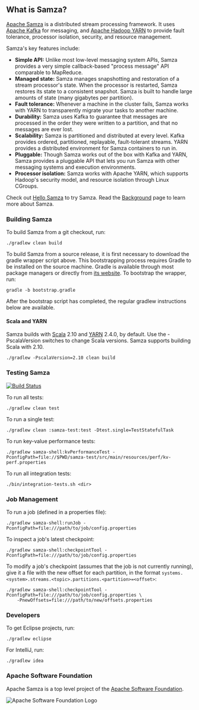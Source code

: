 ## What is Samza?

[Apache Samza](http://samza.apache.org/) is a distributed stream processing framework. It uses [Apache Kafka](http://kafka.apache.org) for messaging, and [Apache Hadoop YARN](http://hadoop.apache.org/docs/current/hadoop-yarn/hadoop-yarn-site/YARN.html) to provide fault tolerance, processor isolation, security, and resource management.

Samza's key features include:

* **Simple API:** Unlike most low-level messaging system APIs, Samza provides a very simple callback-based "process message" API comparable to MapReduce.
* **Managed state:** Samza manages snapshotting and restoration of a stream processor's state. When the processor is restarted, Samza restores its state to a consistent snapshot. Samza is built to handle large amounts of state (many gigabytes per partition).
* **Fault tolerance:** Whenever a machine in the cluster fails, Samza works with YARN to transparently migrate your tasks to another machine.
* **Durability:** Samza uses Kafka to guarantee that messages are processed in the order they were written to a partition, and that no messages are ever lost.
* **Scalability:** Samza is partitioned and distributed at every level. Kafka provides ordered, partitioned, replayable, fault-tolerant streams. YARN provides a distributed environment for Samza containers to run in.
* **Pluggable:** Though Samza works out of the box with Kafka and YARN, Samza provides a pluggable API that lets you run Samza with other messaging systems and execution environments.
* **Processor isolation:** Samza works with Apache YARN, which supports Hadoop's security model, and resource isolation through Linux CGroups.

Check out [Hello Samza](https://samza.apache.org/startup/hello-samza/0.8/) to try Samza. Read the [Background](https://samza.apache.org/learn/documentation/0.8/introduction/background.html) page to learn more about Samza.

### Building Samza

To build Samza from a git checkout, run:

    ./gradlew clean build

To build Samza from a source release, it is first necessary to download the gradle wrapper script above. This bootstrapping process requires Gradle to be installed on the source machine.  Gradle is available through most package managers or directly from [its website](http://www.gradle.org/).  To bootstrap the wrapper, run:

    gradle -b bootstrap.gradle

After the bootstrap script has completed, the regular gradlew instructions below are available.

#### Scala and YARN

Samza builds with [Scala](http://www.scala-lang.org/) 2.10 and [YARN](http://hadoop.apache.org/docs/current/hadoop-yarn/hadoop-yarn-site/YARN.html) 2.4.0, by default. Use the -PscalaVersion switches to change Scala versions. Samza supports building Scala with 2.10.

    ./gradlew -PscalaVersion=2.10 clean build

### Testing Samza

[![Build Status](https://travis-ci.org/apache/samza.svg?branch=master)](https://travis-ci.org/apache/samza)

To run all tests:

    ./gradlew clean test

To run a single test:

    ./gradlew clean :samza-test:test -Dtest.single=TestStatefulTask

To run key-value performance tests:

    ./gradlew samza-shell:kvPerformanceTest -PconfigPath=file://$PWD/samza-test/src/main/resources/perf/kv-perf.properties

To run all integration tests:

    ./bin/integration-tests.sh <dir>

### Job Management

To run a job (defined in a properties file):

    ./gradlew samza-shell:runJob -PconfigPath=file:///path/to/job/config.properties

To inspect a job's latest checkpoint:

    ./gradlew samza-shell:checkpointTool -PconfigPath=file:///path/to/job/config.properties

To modify a job's checkpoint (assumes that the job is not currently running), give it a file with the new offset for each partition, in the format `systems.<system>.streams.<topic>.partitions.<partition>=<offset>`:

    ./gradlew samza-shell:checkpointTool -PconfigPath=file:///path/to/job/config.properties \
        -PnewOffsets=file:///path/to/new/offsets.properties

### Developers

To get Eclipse projects, run:

    ./gradlew eclipse

For IntelliJ, run:

    ./gradlew idea

### Apache Software Foundation

Apache Samza is a top level project of the [Apache Software Foundation](http://www.apache.org/).

![Apache Software Foundation Logo](http://www.apache.org/images/feather.gif)

